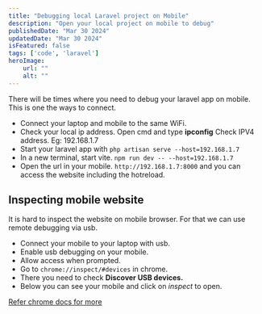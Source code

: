 ```yaml
---
title: "Debugging local Laravel project on Mobile"
description: "Open your local project on mobile to debug"
publishedDate: "Mar 30 2024"
updatedDate: "Mar 30 2024"
isFeatured: false
tags: ['code', 'laravel']
heroImage:
    url: ""
    alt: ""
---
```


There will be times where you need to debug your laravel app on mobile. This is one the ways to connect.

- Connect your laptop and mobile to the same WiFi.
- Check your local ip address. Open cmd and type **ipconfig** Check IPV4 address. Eg: 192.168.1.7
- Start your laravel app with ```php artisan serve --host=192.168.1.7```
- In a new terminal, start vite. ```npm run dev -- --host=192.168.1.7```
- Open the url in your mobile. ```http://192.168.1.7:8000``` and you can access the website including the hotreload.

## Inspecting mobile website

It is hard to inspect the website on mobile browser. For that we can use remote debugging via usb.

- Connect your mobile to your laptop with usb.
- Enable usb debugging on your mobile.
- Allow access when prompted.
- Go to ```chrome://inspect/#devices``` in chrome.
- There you need to check **Discover USB devices.**
- Below you can see your mobile and click on *inspect* to open.

[Refer chrome docs for more](https://developer.chrome.com/docs/devtools/remote-debugging/local-server)